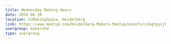 ```yaml
---
title: Wednesday Making Hours
date: 2018-06-20
location: CoMakingSpace, Heidelberg
link: https://www.meetup.com/Heidelberg-Makers-Meetup/events/czkgtpyxjbbc/
usergroup: makershd
type: usergroup
---
```

